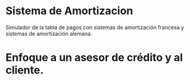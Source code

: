 # Sistema de Amortizacion
Simulador de la tabla de pagos con sistemas de amortización francesa y sistemas de amortización alemana.
# Enfoque a un asesor de crédito y al cliente.
